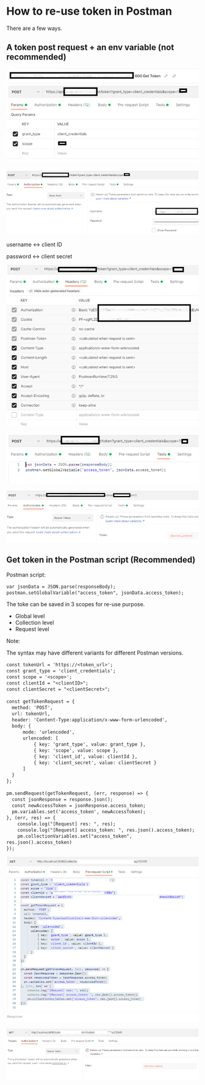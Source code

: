 # How to re-use token in Postman

There are a few ways.

## A token post request + an env variable (not recommended)

![get_token_01](image/README/get_token_01.png)

![get_token_02](image/README/get_token_02.png)

username <-> client ID

password <-> client secret

![get_token_03](image/README/get_token_03.png)

![get_token_04](image/README/get_token_04.png)

![use_token](image/README/use_token.png)

## Get token in the Postman script (Recommended)

Postman script:

```dos
var jsonData = JSON.parse(responseBody);
postman.setGlobalVariable("access_token", jsonData.access_token);
```

The toke can be saved in 3 scopes for re-use purpose.

- Global level
- Collection level
- Request level

Note:

The syntax may have different variants for different Postman versions.

```postman
const tokenUrl = 'https://<token_url>';
const grant_type = 'client_credentials';
const scope = '<scope>';
const clientId = "<clientID>";
const clientSecret = "<clientSecret>";

const getTokenRequest = {
  method: 'POST',
  url: tokenUrl,
  header: 'Content-Type:application/x-www-form-urlencoded',
  body: {
      mode: 'urlencoded',
      urlencoded: [
          { key: 'grant_type', value: grant_type },
          { key: 'scope', value: scope },
          { key: 'client_id', value: clientId },
          { key: 'client_secret', value: clientSecret }
      ]
  }
};

pm.sendRequest(getTokenRequest, (err, response) => {
  const jsonResponse = response.json();
  const newAccessToken = jsonResponse.access_token;
  pm.variables.set('access_token', newAccessToken);
}, (err, res) => { 
    console.log("[Request] res: ", res);
    console.log("[Request] access_token: ", res.json().access_token);
    pm.collectionVariables.set("access_token", res.json().access_token) 
});
```

![1679672927991](image/Token/1679672927991.png)

![1679672938565](image/Token/1679672938565.png)
